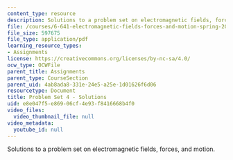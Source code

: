 ```yaml
---
content_type: resource
description: Solutions to a problem set on electromagnetic fields, forces, and motion.
file: /courses/6-641-electromagnetic-fields-forces-and-motion-spring-2009/e8e047f5e86906cf4e93f8416668b4f0_MIT6_641s09_sol_pset04.pdf
file_size: 597675
file_type: application/pdf
learning_resource_types:
- Assignments
license: https://creativecommons.org/licenses/by-nc-sa/4.0/
ocw_type: OCWFile
parent_title: Assignments
parent_type: CourseSection
parent_uid: 4ab8ada8-331e-24e5-a25e-1d01626f6d06
resourcetype: Document
title: Problem Set 4 - Solutions
uid: e8e047f5-e869-06cf-4e93-f8416668b4f0
video_files:
  video_thumbnail_file: null
video_metadata:
  youtube_id: null
---
```

Solutions to a problem set on electromagnetic fields, forces, and motion.